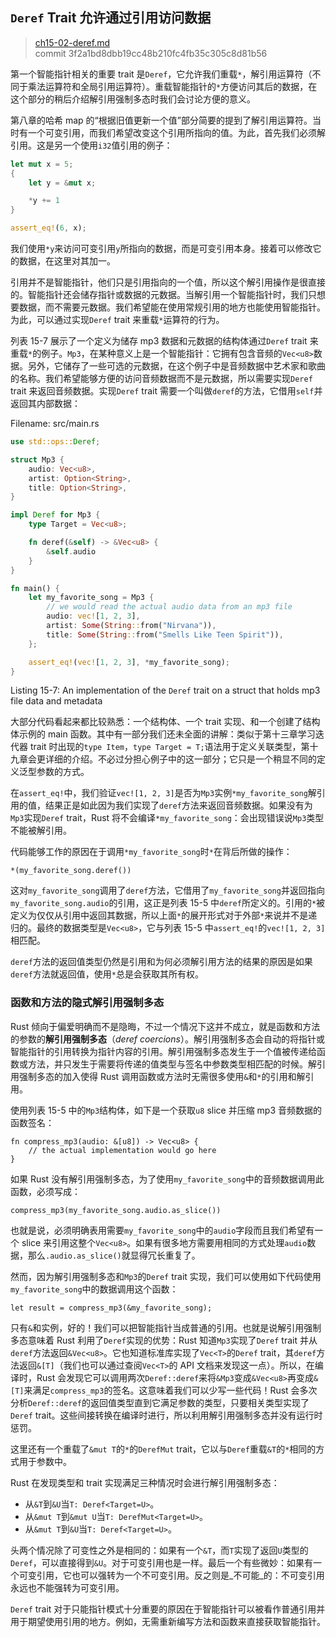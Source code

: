 ## `Deref` Trait 允许通过引用访问数据

> [ch15-02-deref.md](https://github.com/rust-lang/book/blob/master/second-edition/src/ch15-02-deref.md)
> <br>
> commit 3f2a1bd8dbb19cc48b210fc4fb35c305c8d81b56

第一个智能指针相关的重要 trait 是`Deref`，它允许我们重载`*`，解引用运算符（不同于乘法运算符和全局引用运算符）。重载智能指针的`*`方便访问其后的数据，在这个部分的稍后介绍解引用强制多态时我们会讨论方便的意义。

第八章的哈希 map 的“根据旧值更新一个值”部分简要的提到了解引用运算符。当时有一个可变引用，而我们希望改变这个引用所指向的值。为此，首先我们必须解引用。这是另一个使用`i32`值引用的例子：

```rust
let mut x = 5;
{
    let y = &mut x;

    *y += 1
}

assert_eq!(6, x);
```

我们使用`*y`来访问可变引用`y`所指向的数据，而是可变引用本身。接着可以修改它的数据，在这里对其加一。

引用并不是智能指针，他们只是引用指向的一个值，所以这个解引用操作是很直接的。智能指针还会储存指针或数据的元数据。当解引用一个智能指针时，我们只想要数据，而不需要元数据。我们希望能在使用常规引用的地方也能使用智能指针。为此，可以通过实现`Deref` trait 来重载`*`运算符的行为。

列表 15-7 展示了一个定义为储存 mp3 数据和元数据的结构体通过`Deref` trait 来重载`*`的例子。`Mp3`，在某种意义上是一个智能指针：它拥有包含音频的`Vec<u8>`数据。另外，它储存了一些可选的元数据，在这个例子中是音频数据中艺术家和歌曲的名称。我们希望能够方便的访问音频数据而不是元数据，所以需要实现`Deref` trait 来返回音频数据。实现`Deref` trait 需要一个叫做`deref`的方法，它借用`self`并返回其内部数据：

<span class="filename">Filename: src/main.rs</span>

```rust
use std::ops::Deref;

struct Mp3 {
    audio: Vec<u8>,
    artist: Option<String>,
    title: Option<String>,
}

impl Deref for Mp3 {
    type Target = Vec<u8>;

    fn deref(&self) -> &Vec<u8> {
        &self.audio
    }
}

fn main() {
    let my_favorite_song = Mp3 {
        // we would read the actual audio data from an mp3 file
        audio: vec![1, 2, 3],
        artist: Some(String::from("Nirvana")),
        title: Some(String::from("Smells Like Teen Spirit")),
    };

    assert_eq!(vec![1, 2, 3], *my_favorite_song);
}
```

<span class="caption">Listing 15-7: An implementation of the `Deref` trait on a
struct that holds mp3 file data and metadata</span>

大部分代码看起来都比较熟悉：一个结构体、一个 trait 实现、和一个创建了结构体示例的 main 函数。其中有一部分我们还未全面的讲解：类似于第十三章学习迭代器 trait 时出现的`type Item`，`type Target = T;`语法用于定义关联类型，第十九章会更详细的介绍。不必过分担心例子中的这一部分；它只是一个稍显不同的定义泛型参数的方式。

在`assert_eq!`中，我们验证`vec![1, 2, 3]`是否为`Mp3`实例`*my_favorite_song`解引用的值，结果正是如此因为我们实现了`deref`方法来返回音频数据。如果没有为`Mp3`实现`Deref` trait，Rust 将不会编译`*my_favorite_song`：会出现错误说`Mp3`类型不能被解引用。

代码能够工作的原因在于调用`*my_favorite_song`时`*`在背后所做的操作：

```rust,ignore
*(my_favorite_song.deref())
```

这对`my_favorite_song`调用了`deref`方法，它借用了`my_favorite_song`并返回指向`my_favorite_song.audio`的引用，这正是列表 15-5 中`deref`所定义的。引用的`*`被定义为仅仅从引用中返回其数据，所以上面`*`的展开形式对于外部`*`来说并不是递归的。最终的数据类型是`Vec<u8>`，它与列表 15-5 中`assert_eq!`的`vec![1, 2, 3]`相匹配。

`deref`方法的返回值类型仍然是引用和为何必须解引用方法的结果的原因是如果`deref`方法就返回值，使用`*`总是会获取其所有权。

### 函数和方法的隐式解引用强制多态

Rust 倾向于偏爱明确而不是隐晦，不过一个情况下这并不成立，就是函数和方法的参数的**解引用强制多态**（*deref coercions*）。解引用强制多态会自动的将指针或智能指针的引用转换为指针内容的引用。解引用强制多态发生于一个值被传递给函数或方法，并只发生于需要将传递的值类型与签名中参数类型相匹配的时候。解引用强制多态的加入使得 Rust 调用函数或方法时无需很多使用`&`和`*`的引用和解引用。

使用列表 15-5 中的`Mp3`结构体，如下是一个获取`u8` slice 并压缩 mp3 音频数据的函数签名：

```rust,ignore
fn compress_mp3(audio: &[u8]) -> Vec<u8> {
    // the actual implementation would go here
}
```

如果 Rust 没有解引用强制多态，为了使用`my_favorite_song`中的音频数据调用此函数，必须写成：

```rust,ignore
compress_mp3(my_favorite_song.audio.as_slice())
```

也就是说，必须明确表用需要`my_favorite_song`中的`audio`字段而且我们希望有一个 slice 来引用这整个`Vec<u8>`。如果有很多地方需要用相同的方式处理`audio`数据，那么`.audio.as_slice()`就显得冗长重复了。

然而，因为解引用强制多态和`Mp3`的`Deref` trait 实现，我们可以使用如下代码使用`my_favorite_song`中的数据调用这个函数：

```rust,ignore
let result = compress_mp3(&my_favorite_song);
```

只有`&`和实例，好的！我们可以把智能指针当成普通的引用。也就是说解引用强制多态意味着 Rust 利用了`Deref`实现的优势：Rust 知道`Mp3`实现了`Deref` trait 并从`deref`方法返回`&Vec<u8>`。它也知道标准库实现了`Vec<T>`的`Deref` trait，其`deref`方法返回`&[T]`（我们也可以通过查阅`Vec<T>`的 API 文档来发现这一点）。所以，在编译时，Rust 会发现它可以调用两次`Deref::deref`来将`&Mp3`变成`&Vec<u8>`再变成`&[T]`来满足`compress_mp3`的签名。这意味着我们可以少写一些代码！Rust 会多次分析`Deref::deref`的返回值类型直到它满足参数的类型，只要相关类型实现了`Deref` trait。这些间接转换在编译时进行，所以利用解引用强制多态并没有运行时惩罚。

这里还有一个重载了`&mut T`的`*`的`DerefMut` trait，它以与`Deref`重载`&T`的`*`相同的方式用于参数中。

Rust 在发现类型和 trait 实现满足三种情况时会进行解引用强制多态：

* 从`&T`到`&U`当`T: Deref<Target=U>`。
* 从`&mut T`到`&mut U`当`T: DerefMut<Target=U>`。
* 从`&mut T`到`&U`当`T: Deref<Target=U>`。

头两个情况除了可变性之外是相同的：如果有一个`&T`，而`T`实现了返回`U`类型的`Deref`，可以直接得到`&U`。对于可变引用也是一样。最后一个有些微妙：如果有一个可变引用，它也可以强转为一个不可变引用。反之则是_不可能_的：不可变引用永远也不能强转为可变引用。

`Deref` trait 对于只能指针模式十分重要的原因在于智能指针可以被看作普通引用并用于期望使用引用的地方。例如，无需重新编写方法和函数来直接获取智能指针。